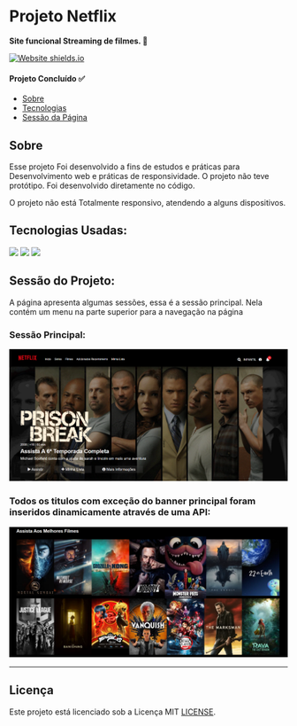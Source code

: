 <h1> Projeto Netflix </h1>
<p><b>Site funcional Streaming de filmes. 🧮</b></p>

[![Website shields.io](https://img.shields.io/website-up-down-green-red/http/shields.io.svg)](http://shields.io/)

<h4> 
	Projeto Concluído ✅
</h4>

<ul>
 <li><a href="#sobre">Sobre</a></li>
 <li><a href="#tecnologias">Tecnologias</a></li> 
 <li><a href="#sessao">Sessão da Página</a></li>
</ul>

<h2 id="sobre">Sobre</h2>
<p>Esse projeto Foi desenvolvido a fins de estudos e práticas para Desenvolvimento web e práticas de responsividade. O projeto não teve protótipo.
Foi desenvolvido diretamente no código.</p>

<p>O projeto não está Totalmente responsivo, atendendo a alguns dispositivos.</p>

<h2 id="tecnologias">Tecnologias Usadas:</h2>

<p>
  <img src="https://img.shields.io/badge/HTML5-E34F26?style=for-the-badge&logo=html5&logoColor=white" />
  <img src="https://img.shields.io/badge/CSS3-1572B6?style=for-the-badge&logo=css3&logoColor=white" />
  <img src="https://img.shields.io/badge/JavaScript-323330?style=for-the-badge&logo=javascript&logoColor=F7DF1E" />
</p>

<h2 id="sessao">Sessão do Projeto:</h2>

<p>A página apresenta algumas sessões, essa é a sessão principal. Nela contém um menu na parte superior para a navegação na página<p>

<h3>Sessão Principal:</h3>


![Começo](https://github.com/AlexDeSaran/Netflix/blob/main/Images/Capturar.PNG)

<h3>Todos os titulos com exceção do banner principal foram inseridos dinamicamente através de uma API:</h3>

![Começo](https://github.com/AlexDeSaran/Netflix/blob/main/Images/Capturar1.PNG)

---

## Licença

Este projeto está licenciado sob a Licença MIT [LICENSE](LICENSE).

